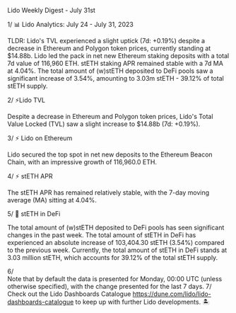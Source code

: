 Lido Weekly Digest - July 31st 

1/
📊 Lido Analytics: July 24 - July 31, 2023

TLDR:
Lido's TVL experienced a slight uptick (7d: +0.19%) despite a decrease in Ethereum and Polygon token prices, currently standing at $14.88b.
Lido led the pack in net new Ethereum staking deposits with a total 7d value of 116,960 ETH.
stETH staking APR remained stable with a 7d MA at 4.04%.
The total amount of (w)stETH deposited to DeFi pools saw a significant increase of 3.54%, amounting to 3.03m stETH - 39.12% of total stETH supply.

2/
⚡️Lido TVL

Despite a decrease in Ethereum and Polygon token prices, Lido's Total Value Locked (TVL) saw a slight increase to $14.88b (7d: +0.19%). 

3/
⚡️ Lido on Ethereum

Lido secured the top spot in net new deposits to the Ethereum Beacon Chain, with an impressive growth of 116,960.0 ETH.

4/
⚡️ stETH APR

The stETH APR has remained relatively stable, with the 7-day moving average (MA) sitting at 4.04%.

5/ 
🌊 stETH in DeFi

The total amount of (w)stETH deposited to DeFi pools has seen significant changes in the past week. The total amount of stETH in DeFi has experienced an absolute increase of 103,404.30 stETH (3.54%) compared to the previous week. Currently, the total amount of stETH in DeFi stands at 3.03 million stETH, which accounts for 39.12% of the total stETH supply.

6/  
Note that by default the data is presented for Monday, 00:00 UTC (unless otherwise specified), with the change presented for the last 7 days.
7/
Check out the Lido Dashboards Catalogue https://dune.com/lido/lido-dashboards-catalogue to keep up with further Lido developments.
🏝️